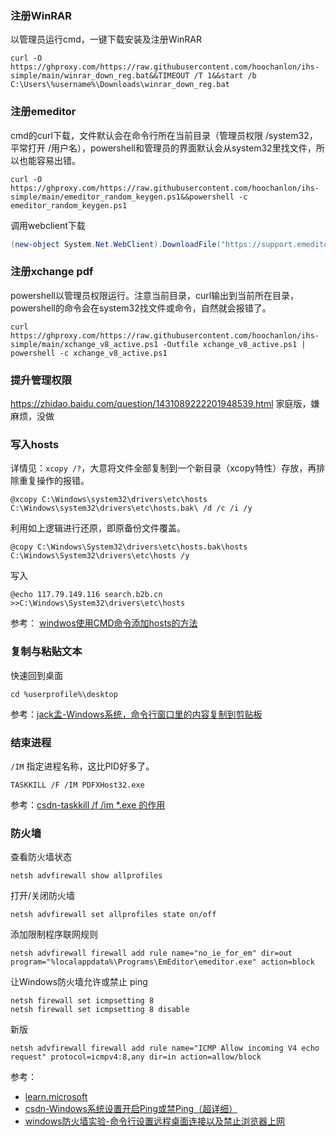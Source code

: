 ### 注册WinRAR

以管理员运行cmd，一键下载安装及注册WinRAR

```batch
curl -O https://ghproxy.com/https://raw.githubusercontent.com/hoochanlon/ihs-simple/main/winrar_down_reg.bat&&TIMEOUT /T 1&&start /b C:\Users\%username%\Downloads\winrar_down_reg.bat
```

### 注册emeditor

cmd的curl下载，文件默认会在命令行所在当前目录（管理员权限 /system32，平常打开 /用户名），powershell和管理员的界面默认会从system32里找文件，所以也能容易出错。

```
curl -O https://ghproxy.com/https://raw.githubusercontent.com/hoochanlon/ihs-simple/main/emeditor_random_keygen.ps1&&powershell -c emeditor_random_keygen.ps1
```

调用webclient下载

```powershell
(new-object System.Net.WebClient).DownloadFile("https://support.emeditor.com/en/downloads/latest/installer/64","c:/editor.exe")
```


### 注册xchange pdf

powershell以管理员权限运行。注意当前目录，curl输出到当前所在目录，powershell的命令会在system32找文件或命令，自然就会报错了。

```
curl https://ghproxy.com/https://raw.githubusercontent.com/hoochanlon/ihs-simple/main/xchange_v8_active.ps1 -Outfile xchange_v8_active.ps1 | powershell -c xchange_v8_active.ps1
```

### 提升管理权限

https://zhidao.baidu.com/question/1431089222201948539.html 家庭版，嫌麻烦，没做

### 写入hosts

详情见：`xcopy /?`，大意将文件全部复制到一个新目录（xcopy特性）存放，再排除重复操作的报错。

```
@xcopy C:\Windows\system32\drivers\etc\hosts C:\Windows\system32\drivers\etc\hosts.bak\ /d /c /i /y 
```

利用如上逻辑进行还原，即原备份文件覆盖。

```
@copy C:\Windows\System32\drivers\etc\hosts.bak\hosts C:\Windows\System32\drivers\etc\hosts /y
```

写入

```
@echo 117.79.149.116 search.b2b.cn >>C:\Windows\System32\drivers\etc\hosts
```

参考： [windwos使用CMD命令添加hosts的方法](https://blog.csdn.net/pokes/article/details/122179412)

### 复制与粘贴文本

快速回到桌面

```
cd %userprofile%\desktop
```

参考：[jack孟-Windows系统，命令行窗口里的内容复制到剪贴板](https://www.cnblogs.com/mq0036/p/16285243.html)

### 结束进程

`/IM` 指定进程名称，这比PID好多了。

```
TASKKILL /F /IM PDFXHost32.exe
```

参考：[csdn-taskkill /f /im *.exe 的作用](https://blog.csdn.net/ccf19881030/article/details/119040631)


### 防火墙

查看防火墙状态

```
netsh advfirewall show allprofiles
```

打开/关闭防火墙

```
netsh advfirewall set allprofiles state on/off
```

添加限制程序联网规则

```
netsh advfirewall firewall add rule name="no_ie_for_em" dir=out program="%localappdata%\Programs\EmEditor\emeditor.exe" action=block
```


让Windows防火墙允许或禁止 ping

```
netsh firewall set icmpsetting 8
netsh firewall set icmpsetting 8 disable
```

新版

```
netsh advfirewall firewall add rule name="ICMP Allow incoming V4 echo request" protocol=icmpv4:8,any dir=in action=allow/block
```

参考：

* [learn.microsoft](https://learn.microsoft.com/zh-CN/troubleshoot/windows-server/networking/netsh-advfirewall-firewall-control-firewall-behavior)
* [csdn-Windows系统设置开启Ping或禁Ping（超详细）](https://blog.csdn.net/wlc_1111/article/details/106048982)
* [windows防火墙实验-命令行设置远程桌面连接以及禁止浏览器上网](https://www.bbsmax.com/A/KE5QjnkLdL/)
